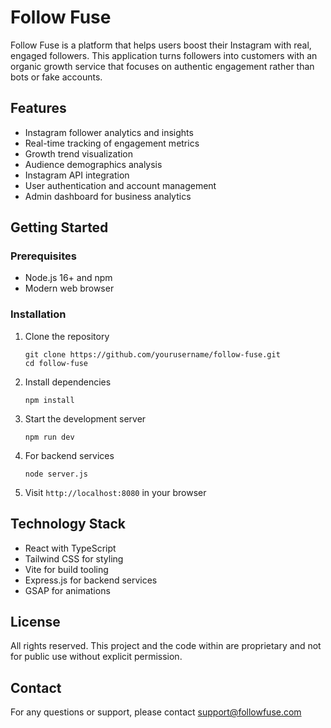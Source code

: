 # Follow Fuse

Follow Fuse is a platform that helps users boost their Instagram with real, engaged followers. This application turns followers into customers with an organic growth service that focuses on authentic engagement rather than bots or fake accounts.

## Features

- Instagram follower analytics and insights
- Real-time tracking of engagement metrics
- Growth trend visualization
- Audience demographics analysis
- Instagram API integration
- User authentication and account management
- Admin dashboard for business analytics

## Getting Started

### Prerequisites

- Node.js 16+ and npm
- Modern web browser

### Installation

1. Clone the repository
   ```
   git clone https://github.com/yourusername/follow-fuse.git
   cd follow-fuse
   ```

2. Install dependencies
   ```
   npm install
   ```

3. Start the development server
   ```
   npm run dev
   ```

4. For backend services
   ```
   node server.js
   ```

5. Visit `http://localhost:8080` in your browser

## Technology Stack

- React with TypeScript
- Tailwind CSS for styling
- Vite for build tooling
- Express.js for backend services
- GSAP for animations

## License

All rights reserved. This project and the code within are proprietary and not for public use without explicit permission.

## Contact

For any questions or support, please contact support@followfuse.com
